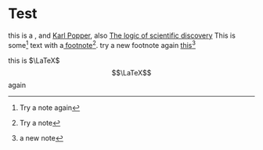 # Test

this is a , and [Karl Popper](../0%20%E5%89%8D%E8%A8%80/Names/Karl%20Popper.md), also [The logic of scientific discovery](../0%20%E5%89%8D%E8%A8%80/Reference/The%20logic%20of%20scientific%20discovery.md) This is some[^2] text with a[ footnote](#user-content-fn-1)[^1]. try a new footnote again [this](#user-content-fn-1)[^3]

this is $\LaTeX$ $$\LaTeX$$again

[^1]: Try a note
[^2]: Try a note again
[^3]: a new note
